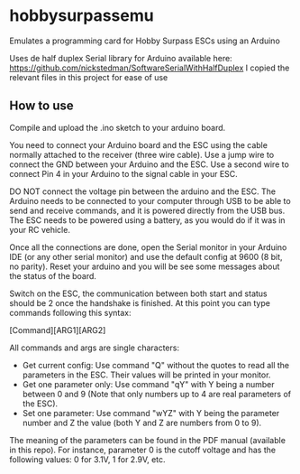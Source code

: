 # hobbysurpassemu
Emulates a programming card for Hobby Surpass ESCs using an Arduino

Uses de half duplex Serial library for Arduino available here: https://github.com/nickstedman/SoftwareSerialWithHalfDuplex
I copied the relevant files in this project for ease of use

## How to use
Compile and upload the .ino sketch to your arduino board.

You need to connect your Arduino board and the ESC using the cable normally attached to the receiver (three wire cable).
Use a jump wire to connect the GND between your Arduino and the ESC. Use a second wire to connect Pin 4 in your Arduino to the signal cable in your ESC.

DO NOT connect the voltage pin between the arduino and the ESC. The Arduino needs to be connected to your computer through USB to be able to send and receive commands, and it is powered directly from the USB bus. The ESC needs to be powered using a battery, as you would do if it was in your RC vehicle.

Once all the connections are done, open the Serial monitor in your Arduino IDE (or any other serial monitor) and use the default config at 9600 (8 bit, no parity). Reset your arduino and you will be see some messages about the status of the board. 

Switch on the ESC, the communication between both start and status should be 2 once the handshake is finished. At this point you can type commands following this syntax:

[Command][ARG1][ARG2]

All commands and args are single characters:

- Get current config: Use command "Q" without the quotes to read all the parameters in the ESC. Their values will be printed in your monitor.
- Get one parameter only: Use command "qY" with Y being a number between 0 and 9 (Note that only numbers up to 4 are real parameters of the ESC).
- Set one parameter: Use command "wYZ" with Y being the parameter number and Z the value (both Y and Z are numbers from 0 to 9).

The meaning of the parameters can be found in the PDF manual (available in this repo). For instance, parameter 0 is the cutoff voltage and has the following values: 0 for 3.1V, 1 for 2.9V, etc.

